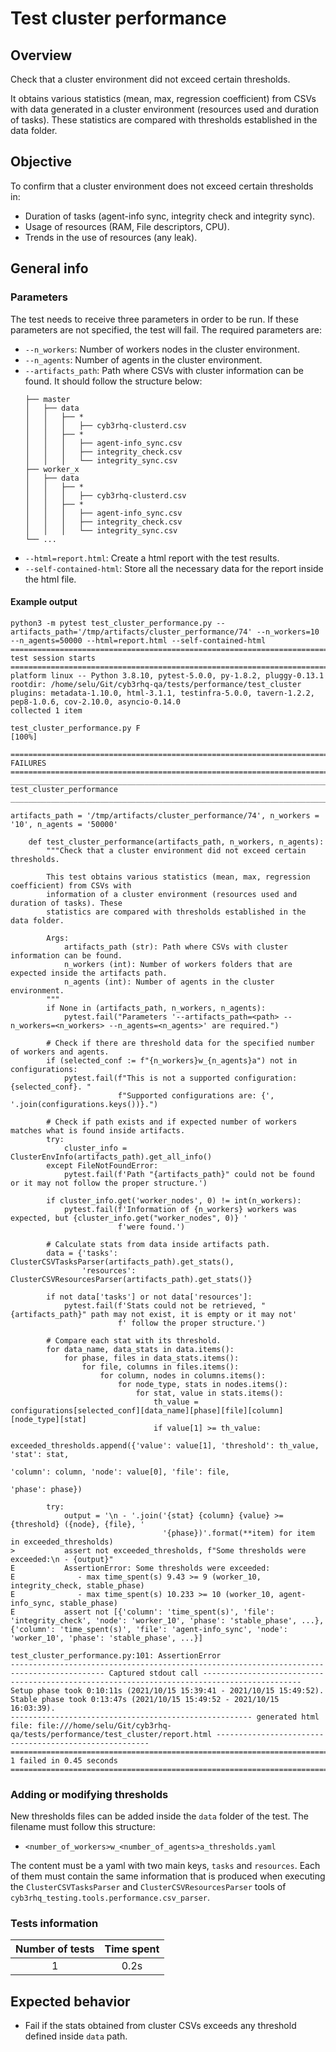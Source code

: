 # Test cluster performance

## Overview 

Check that a cluster environment did not exceed certain thresholds.

It obtains various statistics (mean, max, regression coefficient) from CSVs with data generated in a cluster environment (resources used and duration of tasks). These statistics are compared with thresholds established in the data folder.
## Objective

To confirm that a cluster environment does not exceed certain thresholds in:
- Duration of tasks (agent-info sync, integrity check and integrity sync).
- Usage of resources (RAM, File descriptors, CPU).
- Trends in the use of resources (any leak).

## General info
### Parameters
The test needs to receive three parameters in order to be run. If these parameters are not specified, the test will fail. The required parameters are:
- `--n_workers`: Number of workers nodes in the cluster environment. 
- `--n_agents`: Number of agents in the cluster environment.
- `--artifacts_path`: Path where CSVs with cluster information can be found. It should follow the structure below:
    ```.
    ├── master
    │   ├── data
    │   │   ├── *
    │   │   │   ├── cyb3rhq-clusterd.csv
    │   │   ├── *
    │   │   │   ├── agent-info_sync.csv
    │   │   │   ├── integrity_check.csv
    │   │   │   └── integrity_sync.csv
    ├── worker_x
    │   ├── data
    │   │   ├── *
    │   │   │   ├── cyb3rhq-clusterd.csv
    │   │   ├── *
    │   │   │   ├── agent-info_sync.csv
    │   │   │   ├── integrity_check.csv
    │   │   │   └── integrity_sync.csv
    └── ...
    ```
- `--html=report.html`: Create a html report with the test results. 
- `--self-contained-html`: Store all the necessary data for the report inside the html file.

#### Example output
```shell
python3 -m pytest test_cluster_performance.py --artifacts_path='/tmp/artifacts/cluster_performance/74' --n_workers=10 --n_agents=50000 --html=report.html --self-contained-html
============================================================================================ test session starts ============================================================================================
platform linux -- Python 3.8.10, pytest-5.0.0, py-1.8.2, pluggy-0.13.1
rootdir: /home/selu/Git/cyb3rhq-qa/tests/performance/test_cluster
plugins: metadata-1.10.0, html-3.1.1, testinfra-5.0.0, tavern-1.2.2, pep8-1.0.6, cov-2.10.0, asyncio-0.14.0
collected 1 item                                                                                                                                                                                            

test_cluster_performance.py F                                                                                                                                                                         [100%]

================================================================================================= FAILURES ==================================================================================================
_________________________________________________________________________________________ test_cluster_performance __________________________________________________________________________________________

artifacts_path = '/tmp/artifacts/cluster_performance/74', n_workers = '10', n_agents = '50000'

    def test_cluster_performance(artifacts_path, n_workers, n_agents):
        """Check that a cluster environment did not exceed certain thresholds.
    
        This test obtains various statistics (mean, max, regression coefficient) from CSVs with
        information of a cluster environment (resources used and duration of tasks). These
        statistics are compared with thresholds established in the data folder.
    
        Args:
            artifacts_path (str): Path where CSVs with cluster information can be found.
            n_workers (int): Number of workers folders that are expected inside the artifacts path.
            n_agents (int): Number of agents in the cluster environment.
        """
        if None in (artifacts_path, n_workers, n_agents):
            pytest.fail("Parameters '--artifacts_path=<path> --n_workers=<n_workers> --n_agents=<n_agents>' are required.")
    
        # Check if there are threshold data for the specified number of workers and agents.
        if (selected_conf := f"{n_workers}w_{n_agents}a") not in configurations:
            pytest.fail(f"This is not a supported configuration: {selected_conf}. "
                        f"Supported configurations are: {', '.join(configurations.keys())}.")
    
        # Check if path exists and if expected number of workers matches what is found inside artifacts.
        try:
            cluster_info = ClusterEnvInfo(artifacts_path).get_all_info()
        except FileNotFoundError:
            pytest.fail(f'Path "{artifacts_path}" could not be found or it may not follow the proper structure.')
    
        if cluster_info.get('worker_nodes', 0) != int(n_workers):
            pytest.fail(f'Information of {n_workers} workers was expected, but {cluster_info.get("worker_nodes", 0)} '
                        f'were found.')
    
        # Calculate stats from data inside artifacts path.
        data = {'tasks': ClusterCSVTasksParser(artifacts_path).get_stats(),
                'resources': ClusterCSVResourcesParser(artifacts_path).get_stats()}
    
        if not data['tasks'] or not data['resources']:
            pytest.fail(f'Stats could not be retrieved, "{artifacts_path}" path may not exist, it is empty or it may not'
                        f' follow the proper structure.')
    
        # Compare each stat with its threshold.
        for data_name, data_stats in data.items():
            for phase, files in data_stats.items():
                for file, columns in files.items():
                    for column, nodes in columns.items():
                        for node_type, stats in nodes.items():
                            for stat, value in stats.items():
                                th_value = configurations[selected_conf][data_name][phase][file][column][node_type][stat]
                                if value[1] >= th_value:
                                    exceeded_thresholds.append({'value': value[1], 'threshold': th_value, 'stat': stat,
                                                                'column': column, 'node': value[0], 'file': file,
                                                                'phase': phase})
    
        try:
            output = '\n - '.join('{stat} {column} {value} >= {threshold} ({node}, {file}, '
                                  '{phase})'.format(**item) for item in exceeded_thresholds)
>           assert not exceeded_thresholds, f"Some thresholds were exceeded:\n - {output}"
E           AssertionError: Some thresholds were exceeded:
E              - max time_spent(s) 9.43 >= 9 (worker_10, integrity_check, stable_phase)
E              - max time_spent(s) 10.233 >= 10 (worker_10, agent-info_sync, stable_phase)
E           assert not [{'column': 'time_spent(s)', 'file': 'integrity_check', 'node': 'worker_10', 'phase': 'stable_phase', ...}, {'column': 'time_spent(s)', 'file': 'agent-info_sync', 'node': 'worker_10', 'phase': 'stable_phase', ...}]

test_cluster_performance.py:101: AssertionError
------------------------------------------------------------------------------------------- Captured stdout call --------------------------------------------------------------------------------------------
Setup phase took 0:10:11s (2021/10/15 15:39:41 - 2021/10/15 15:49:52).
Stable phase took 0:13:47s (2021/10/15 15:49:52 - 2021/10/15 16:03:39).
------------------------------------------------------ generated html file: file:///home/selu/Git/cyb3rhq-qa/tests/performance/test_cluster/report.html -------------------------------------------------------
========================================================================================= 1 failed in 0.45 seconds ==========================================================================================

```

### Adding or modifying thresholds
New thresholds files can be added inside the `data` folder of the test. The filename must follow this structure:
- `<number_of_workers>w_<number_of_agents>a_thresholds.yaml`

The content must be a yaml with two main keys, `tasks` and `resources`. Each of them must contain the same information that is produced when executing the `ClusterCSVTasksParser` and `ClusterCSVResourcesParser` tools of `cyb3rhq_testing.tools.performance.csv_parser`.

### Tests information

| Number of tests | Time spent |
|:--:|:--:|
| 1 | 0.2s |

## Expected behavior

- Fail if the stats obtained from cluster CSVs exceeds any threshold defined inside `data` path.

